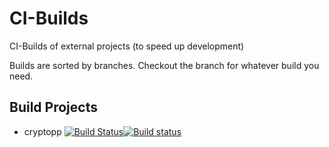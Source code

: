 # CI-Builds

CI-Builds of external projects (to speed up development)

Builds are sorted by branches. Checkout the branch for whatever build you need.

## Build Projects
- cryptopp [![Build Status](https://travis-ci.org/Skycoder42/ci-builds.svg?branch=cryptopp)](https://travis-ci.org/Skycoder42/ci-builds)[![Build status](https://ci.appveyor.com/api/projects/status/osuqok7ucfh0219j/branch/cryptopp?svg=true)](https://ci.appveyor.com/project/Skycoder42/ci-builds/branch/cryptopp)